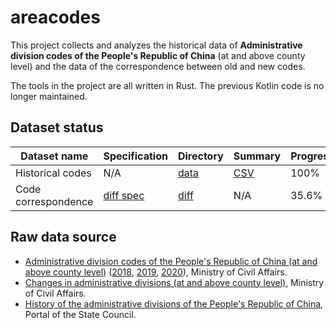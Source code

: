 # areacodes

This project collects and analyzes the historical data of **Administrative division codes of the People's Republic of China** (at and above county level) and the data of the correspondence between old and new codes.

The tools in the project are all written in Rust. The previous Kotlin code is no longer maintained.

## Dataset status

| Dataset name | Specification | Directory | Summary | Progress |
| - | - | - | - | - |
| Historical codes | N/A | [data](data) | [CSV](result.csv) | 100% |
| Code correspondence | [diff spec](diff-spec.md) | [diff](diff) | N/A | 35.6% |

## Raw data source

- [Administrative division codes of the People's Republic of China (at and above county level)][1] ([2018][1.1], [2019][1.2], [2020][1.3]), Ministry of Civil Affairs.
- [Changes in administrative divisions (at and above county level)][2], Ministry of Civil Affairs.
- [History of the administrative divisions of the People's Republic of China][3], Portal of the State Council.

[1]: http://www.mca.gov.cn/article/sj/xzqh/1980/
[1.1]: http://www.mca.gov.cn/article/sj/xzqh/2018/
[1.2]: http://www.mca.gov.cn/article/sj/xzqh/2019/
[1.3]: http://www.mca.gov.cn/article/sj/xzqh/2020/
[2]: http://xzqh.mca.gov.cn/description?dcpid=1
[3]: http://www.gov.cn/test/2006-02/27/content_212020.htm
